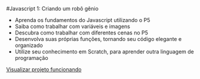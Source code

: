 #Javascript 1: Criando um robô gênio
<ul>
<li>Aprenda os fundamentos do Javascript utilizando o P5</li>
<li>Saiba como trabalhar com variáveis e imagens</li>
<li>Descubra como trabalhar com diferentes cenas no P5</li>
<li>Desenvolva suas próprias funções, tornando seu código elegante e organizado</li>
<li>Utilize seu conhecimento em Scratch, para aprender outra linguagem de programação</li>
</ul>
<a href="https://thiagomarcato1.websiteseguro.com/projects/p501/">Visualizar projeto funcionando</a>